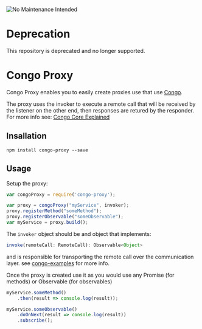 ![No Maintenance Intended](http://unmaintained.tech/badge.svg)

# Deprecation
This repository is deprecated and no longer supported.

# Congo Proxy
Congo Proxy enables you to easily create proxies use that use [Congo](https://github.com/Soluto/congo-core).

The proxy uses the invoker to execute a remote call that will be received by the listener on the other end, then responses are retured by the responder. For more info see: [Congo Core Explained](https://github.com/Soluto/congo-core/blob/master/congo-core-java/README.md)

## Insallation
```
npm install congo-proxy --save
```

## Usage
Setup the proxy:
```javascript
var congoProxy = require('congo-proxy');

var proxy = congoProxy("myService", invoker);
proxy.registerMethod("someMethod");
proxy.registerObservable("someObservable");
var myService = proxy.build();
```
The ```invoker``` object should be and object that implements:
```javascript
invoke(remoteCall: RemoteCall): Observable<Object>
```
and is responsible for transporting the remote call over the communication layer. 
see [congo-examples](https://github.com/Soluto/congo-examples) for more info.

Once the proxy is created use it as you would use any Promise (for methods) or Observable (for observables)
```javascript
myService.someMethod()
    .then(result => console.log(result));

myService.someObservable()
    .doOnNext(result => console.log(result))
    .subscribe();
```
